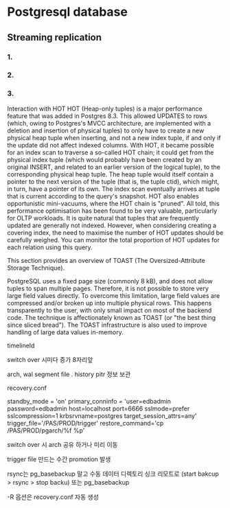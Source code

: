 # Postgresql database

## Streaming replication

### 1. 

### 2. 

### 3. 


Interaction with HOT
HOT (Heap-only tuples) is a major performance feature that was added in Postgres 8.3. This allowed UPDATES to rows (which, owing to Postgres's MVCC architecture, are implemented with a deletion and insertion of physical tuples) to only have to create a new physical heap tuple when inserting, and not a new index tuple, if and only if the update did not affect indexed columns.
With HOT, it became possible for an index scan to traverse a so-called HOT chain; it could get from the physical index tuple (which would probably have been created by an original INSERT, and related to an earlier version of the logical tuple), to the corresponding physical heap tuple. The heap tuple would itself contain a pointer to the next version of the tuple (that is, the tuple ctid), which might, in turn, have a pointer of its own. The index scan eventually arrives at tuple that is current according to the query's snapshot.
HOT also enables opportunistic mini-vacuums, where the HOT chain is "pruned".
All told, this performance optimisation has been found to be very valuable, particularly for OLTP workloads. It is quite natural that tuples that are frequently updated are generally not indexed. However, when considering creating a covering index, the need to maximise the number of HOT updates should be carefully weighed.
You can monitor the total proportion of HOT updates for each relation using this query.




This section provides an overview of TOAST (The Oversized-Attribute Storage Technique).

PostgreSQL uses a fixed page size (commonly 8 kB), and does not allow tuples to span multiple pages. Therefore, it is not possible to store very large field values directly. To overcome this limitation, large field values are compressed and/or broken up into multiple physical rows. This happens transparently to the user, with only small impact on most of the backend code. The technique is affectionately known as TOAST (or "the best thing since sliced bread"). The TOAST infrastructure is also used to improve handling of large data values in-memory.


timelineId

switch over 시미다 증가
8자리앞

arch, wal segment file . history  pitr 정보 보관 


recovery.conf

standby_mode = 'on'
primary_conninfo = 'user=edbadmin password=edbadmin host=localhost port=6666 sslmode=prefer sslcompression=1 krbsrvname=postgres target_session_attrs=any'
trigger_file='/PAS/PROD/trigger'
restore_command='cp /PAS/PROD/pgarch/%f %p'

switch over 시 arch 공유 하거나 미리 이동

trigger file 만드는 수간  promotion  발생

rsync는  pg_basebackup 말고 수동 데이터 디렉토리 싱크  리모트로
(start bakcup > rsync > stop backu)
또는
pg_basebackup 

-R 옵션은  recovery.conf 자동 생성


